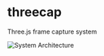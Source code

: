 # threecap
Three.js frame capture system

![System Architecture](https://raw.githubusercontent.com/wiki/jbaicoianu/threecap/media/threecap_system_architecture.png)
